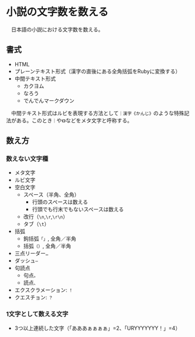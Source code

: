# 小説の文字数を数える

　日本語の小説における文字数を数える。

## 書式

* HTML
* プレーンテキスト形式（漢字の直後にある全角括弧をRubyに変換する）
* 中間テキスト形式
    * カクヨム
    * なろう
    * でんでんマークダウン

　中間テキスト形式はルビを表現する方法として`｜漢字《かんじ》`のような特殊記法がある。このとき`｜`や`《》`などをメタ文字と呼称する。

## 数え方

### 数えない文字種

* メタ文字
* ルビ文字
* 空白文字
    * スペース（半角、全角）
        * 行頭のスペースは数える
        * 行頭でも行末でもないスペースは数える
    * 改行（`\n`,`\r`,`\r\n`）
    * タブ（`\t`）
* 括弧
    * 鉤括弧`「」`, 全角／半角
    * 括弧`（）`, 全角／半角
* 三点リーダー`…`
* ダッシュ`―`
* 句読点
    * 句点`。`
    * 読点`、`
* エクスクラメーション: `！`
* クエスチョン: `？`

### 1文字として数える文字

* 3つ以上連続した文字（「あああぁぁぁぁ」=2、「URYYYYYYY！」=4）


